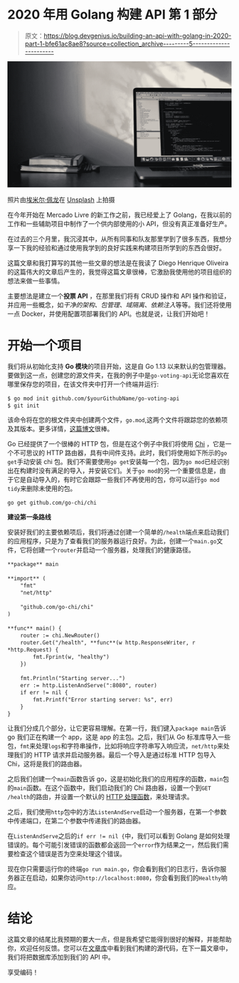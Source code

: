 # 2020 年用 Golang 构建 API 第 1 部分

> 原文：<https://blog.devgenius.io/building-an-api-with-golang-in-2020-part-1-bfe61ac8ae8?source=collection_archive---------5----------------------->

![](img/36ef0b74f8057e324e497ca9b5147ca5.png)

照片由[埃米尔·佩龙](https://unsplash.com/@emilep?utm_source=unsplash&utm_medium=referral&utm_content=creditCopyText)在 [Unsplash](https://unsplash.com/s/photos/code?utm_source=unsplash&utm_medium=referral&utm_content=creditCopyText) 上拍摄

在今年开始在 Mercado Livre 的新工作之前，我已经爱上了 Golang，在我以前的工作和一些辅助项目中制作了一个供内部使用的小 API，但没有真正准备好生产。

在过去的三个月里，我沉浸其中，从所有同事和队友那里学到了很多东西，我想分享一下我的经验和通过使用我学到的良好实践来构建项目所学到的东西会很好。

这篇文章和我打算写的其他一些文章的想法是在我读了 Diego Henrique Oliveira 的这篇伟大的文章后产生的，我觉得这篇文章很棒，它激励我使用他的项目组织的想法来做一些事情。

主要想法是建立一个**投票 API** ，在那里我们将有 CRUD 操作和 API 操作和验证，并应用一些概念，如*干净的架构、包管理、域隔离、依赖注入*等等。我们还将使用一点 Docker，并使用配置项部署我们的 API。也就是说，让我们开始吧！

# 开始一个项目

我们将从初始化支持 **Go 模块**的项目开始，这是自 Go 1.13 以来默认的包管理器。要做到这一点，创建您的源文件夹，在我的例子中是`go-voting-api`无论您喜欢在哪里保存您的项目，在该文件夹中打开一个终端并运行:

```
$ go mod init github.com/$yourGithubName/go-voting-api
$ git init
```

该命令将在您的根文件夹中创建两个文件，`go.mod`,这两个文件将跟踪您的依赖项及其版本。更多详情，[这篇博文](https://blog.golang.org/using-go-modules)很棒。

Go 已经提供了一个很棒的 HTTP 包，但是在这个例子中我们将使用 [Chi](https://github.com/go-chi/chi) ，它是一个不可思议的 HTTP 路由器，具有中间件支持。此时，我们将使用如下所示的`go get`手动安装 chi 包。我们不需要使用`go get`安装每一个包，因为`go mod`已经识别出在构建时没有满足的导入，并安装它们。关于`go mod`的另一个重要信息是，由于它是自动导入的，有时它会跟踪一些我们不再使用的包，你可以运行`go mod tidy`来删除未使用的包。

```
go get github.com/go-chi/chi
```

**建设第一条路线**

安装好我们的主要依赖项后，我们将通过创建一个简单的`/health`端点来启动我们的应用程序，只是为了查看我们的服务器运行良好。为此，创建一个`main.go`文件，它将创建一个`router`并启动一个服务器，处理我们的健康路径。

```
**package** main

**import** (
	"fmt"
	"net/http"

	"github.com/go-chi/chi"
)

**func** main() {
	router := chi.NewRouter()
	router.Get("/health", **func**(w http.ResponseWriter, r *http.Request) {
		fmt.Fprint(w, "healthy")
	})

	fmt.Println("Starting server...")
	err := http.ListenAndServe(":8080", router)
	if err != nil {
		fmt.Printf("Error starting server: %s", err)
	}
}
```

让我们分成几个部分，让它更容易理解。在第一行，我们键入`package main`告诉 go 我们正在构建一个 app，这是 app 的主包。之后，我们从 Go 标准库导入一些包，`fmt`来处理`logs`和字符串操作，比如将响应字符串写入响应流，`net/http`来处理我们的 HTTP 请求并启动服务器。最后一个导入是通过标准 HTTP 包导入 Chi，这将是我们的路由器。

之后我们创建一个`main`函数告诉 go，这是初始化我们的应用程序的函数，`main`包的`main`函数。在这个函数中，我们启动我们的 Chi 路由器，设置一个到`GET /health`的路由，并设置一个默认的 [HTTP 处理函数](https://golang.org/pkg/net/http/#HandlerFunc)，来处理请求。

之后，我们使用`http`包中的方法`ListenAndServe`启动一个服务器，在第一个参数中传递端口，在第二个参数中传递我们的路由器。

在`ListenAndServe`之后的`if err != nil {`中，我们可以看到 Golang 是如何处理错误的。每个可能引发错误的函数都会返回一个`error`作为结果之一，然后我们需要检查这个错误是否为空来处理这个错误。

现在你只需要运行你的终端`go run main.go`，你会看到我们的日志行，告诉你服务器正在启动，如果你访问`http://localhost:8080`，你会看到我们的`Healthy`响应。

# 结论

这篇文章的结尾比我预期的要大一点，但是我希望它能得到很好的解释，并能帮助你，欢迎任何反馈。您可以在[文章库](https://github.com/felipecaputo/go-voting-api)中看到我们构建的源代码，在下一篇文章中，我们将把数据库添加到我们的 API 中。

享受编码！